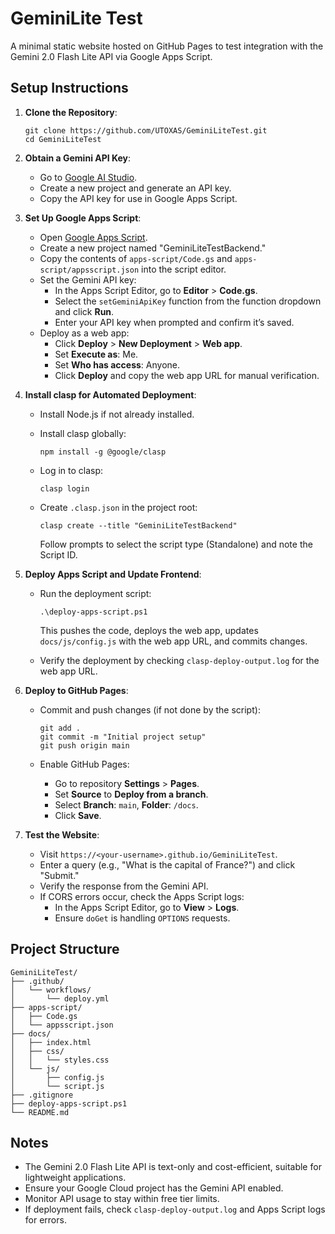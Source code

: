 # GeminiLite Test

A minimal static website hosted on GitHub Pages to test integration with the Gemini 2.0 Flash Lite API via Google Apps Script.

## Setup Instructions

1. **Clone the Repository**:

   ```text
   git clone https://github.com/UTOXAS/GeminiLiteTest.git
   cd GeminiLiteTest
   ```

2. **Obtain a Gemini API Key**:
   - Go to [Google AI Studio](https://aistudio.google.com).
   - Create a new project and generate an API key.
   - Copy the API key for use in Google Apps Script.

3. **Set Up Google Apps Script**:
   - Open [Google Apps Script](https://script.google.com).
   - Create a new project named "GeminiLiteTestBackend."
   - Copy the contents of `apps-script/Code.gs` and `apps-script/appsscript.json` into the script editor.
   - Set the Gemini API key:
     - In the Apps Script Editor, go to **Editor** > **Code.gs**.
     - Select the `setGeminiApiKey` function from the function dropdown and click **Run**.
     - Enter your API key when prompted and confirm it’s saved.
   - Deploy as a web app:
     - Click **Deploy** > **New Deployment** > **Web app**.
     - Set **Execute as**: Me.
     - Set **Who has access**: Anyone.
     - Click **Deploy** and copy the web app URL for manual verification.

4. **Install clasp for Automated Deployment**:
   - Install Node.js if not already installed.
   - Install clasp globally:

     ```text
     npm install -g @google/clasp
     ```

   - Log in to clasp:

     ```text
     clasp login
     ```

   - Create `.clasp.json` in the project root:

     ```text
     clasp create --title "GeminiLiteTestBackend"
     ```

     Follow prompts to select the script type (Standalone) and note the Script ID.

5. **Deploy Apps Script and Update Frontend**:
   - Run the deployment script:

     ```text
     .\deploy-apps-script.ps1
     ```

     This pushes the code, deploys the web app, updates `docs/js/config.js` with the web app URL, and commits changes.
   - Verify the deployment by checking `clasp-deploy-output.log` for the web app URL.

6. **Deploy to GitHub Pages**:
   - Commit and push changes (if not done by the script):

     ```text
     git add .
     git commit -m "Initial project setup"
     git push origin main
     ```

   - Enable GitHub Pages:
     - Go to repository **Settings** > **Pages**.
     - Set **Source** to **Deploy from a branch**.
     - Select **Branch**: `main`, **Folder**: `/docs`.
     - Click **Save**.

7. **Test the Website**:
   - Visit `https://<your-username>.github.io/GeminiLiteTest`.
   - Enter a query (e.g., "What is the capital of France?") and click "Submit."
   - Verify the response from the Gemini API.
   - If CORS errors occur, check the Apps Script logs:
     - In the Apps Script Editor, go to **View** > **Logs**.
     - Ensure `doGet` is handling `OPTIONS` requests.

## Project Structure

```text
GeminiLiteTest/
├── .github/
│   └── workflows/
│       └── deploy.yml
├── apps-script/
│   ├── Code.gs
│   └── appsscript.json
├── docs/
│   ├── index.html
│   ├── css/
│   │   └── styles.css
│   └── js/
│       ├── config.js
│       └── script.js
├── .gitignore
├── deploy-apps-script.ps1
└── README.md
```

## Notes

- The Gemini 2.0 Flash Lite API is text-only and cost-efficient, suitable for lightweight applications.
- Ensure your Google Cloud project has the Gemini API enabled.
- Monitor API usage to stay within free tier limits.
- If deployment fails, check `clasp-deploy-output.log` and Apps Script logs for errors.
